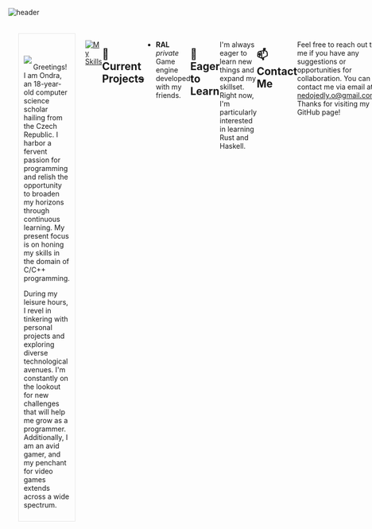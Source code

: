 
![header](https://capsule-render.vercel.app/api?text=Hi%20there!&animation=fadeIn&fontColor=f24b7c&color=282a36&height=180&fontAlignY=30&fontAlign=20&type=Waving)


<div style="display: flex; padding: 20px;">
  <div style="flex: 1; padding-right: 20px;">
    <div style="border: 1px solid #e6e6e6; padding: 10px;">
      <div>
    <br><br>
    <img align="left" src="https://github-readme-stats.vercel.app/api/top-langs/?username=ondranedo&langs_count=3&theme=dracula&hide_border=true&hide_title=true">
  </div>
  <p>
    Greetings! I am Ondra, an 18-year-old computer science scholar hailing from the Czech Republic. I harbor a fervent passion for programming and relish the opportunity to broaden my horizons through continuous learning. My present focus is on honing my skills in the domain of C/C++ programming.
  </p>
  <p>
    During my leisure hours, I revel in tinkering with personal projects and exploring diverse technological avenues. I'm constantly on the lookout for new challenges that will help me grow as a programmer. Additionally, I am an avid gamer, and my penchant for video games extends across a wide spectrum.
  </p>
</div>
 
</div>
<br><br>

[![My Skills](https://skillicons.dev/icons?i=c,cpp,cmake,linux,md,neovim,raspberrypi,visualstudio,vscode)](https://skillicons.dev)


## 🔭 Current Project~~s~~
- **RAL** *private* Game engine developed with my friends.


## 🌱 Eager to Learn
I'm always eager to learn new things and expand my skillset. Right now, I'm particularly interested in learning Rust and Haskell.




## 📫 Contact Me
Feel free to reach out to me if you have any suggestions or opportunities for collaboration. You can contact me via email at [nedojedly.o@gmail.com](mailto:nedojedly.o@gmail.com). Thanks for visiting my GitHub page!


<img style='transform: scaleY(-1)' src="https://capsule-render.vercel.app/api?color=282a36&type=Waving&height=180&rotate=180">
